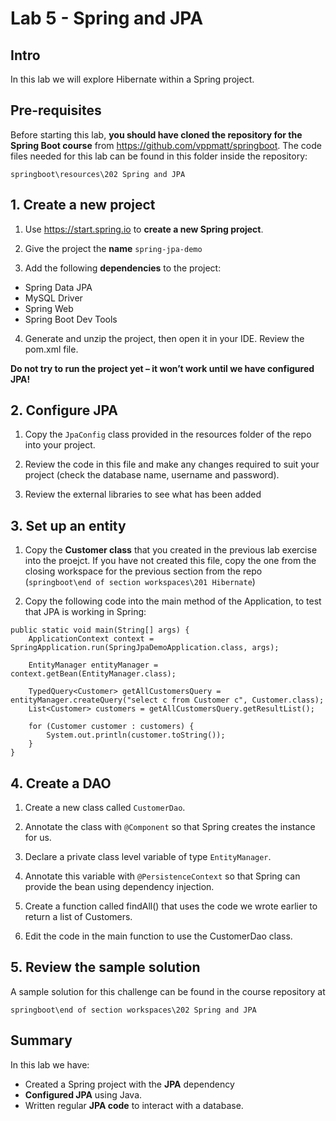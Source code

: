 # Lab 5 - Spring and JPA

## Intro

In this lab we will explore Hibernate within a Spring project. 

## Pre-requisites

Before starting this lab, **you should have cloned the repository for the Spring Boot course** from https://github.com/vppmatt/springboot. The code files needed for this lab can be found in this folder inside the repository:

`springboot\resources\202 Spring and JPA`

## 1. Create a new project

1. Use https://start.spring.io to **create a new Spring project**.

2. Give the project the **name** `spring-jpa-demo`

3. Add the following **dependencies** to the project:

  * Spring Data JPA
  * MySQL Driver
  * Spring Web
  * Spring Boot Dev Tools
  
4. Generate and unzip the project, then open it in your IDE. Review the pom.xml file.

**Do not try to run the project yet – it won’t work until we have configured JPA!**

## 2. Configure JPA

1. Copy the `JpaConfig` class provided in the  resources folder of the repo into your project.

2. Review the code in this file and make any changes required to suit your project (check the database name, username and password). 

4. Review the external libraries to see what has been added

## 3. Set up an entity

1. Copy the **Customer class** that you created in the previous lab exercise into the proejct. If you have not created this file, copy the one from the closing workspace for the previous section from the repo (`springboot\end of section workspaces\201 Hibernate`) 

2. Copy the following code into the main method of the Application, to test that JPA is working in Spring:

```
public static void main(String[] args) {
    ApplicationContext context = SpringApplication.run(SpringJpaDemoApplication.class, args);
    
    EntityManager entityManager = context.getBean(EntityManager.class);
    
    TypedQuery<Customer> getAllCustomersQuery = entityManager.createQuery("select c from Customer c", Customer.class);
    List<Customer> customers = getAllCustomersQuery.getResultList();
    
    for (Customer customer : customers) {
        System.out.println(customer.toString());
    }
}
```
## 4.  Create a DAO

1. Create a new class called `CustomerDao`. 

2. Annotate the class with `@Component` so that Spring creates the instance for us.

3. Declare a private class level variable of type `EntityManager`.

4. Annotate this variable with `@PersistenceContext` so that Spring can provide the bean using dependency injection.

5. Create a function called findAll() that uses the code we wrote earlier to return a list of Customers.

6. Edit the code in the main function to use the CustomerDao class.
 
## 5. Review the sample solution

A sample solution for this challenge can be found in the course repository at 

`springboot\end of section workspaces\202 Spring and JPA`

## Summary

In this lab we have:

* Created a Spring project with the **JPA** dependency
* **Configured JPA** using Java. 
* Written regular **JPA code** to interact with a database.